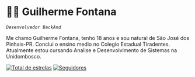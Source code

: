 # 👨‍💻 Guilherme Fontana

*`Desenvolvedor BackAnd`*

Me chamo Guilherme Fontana, tenho 18 anos e sou natural de São José dos Pinhais-PR.
Conclui o ensino medio no Colegio Estadual Tiradentes. Atualmente estou cursando 
Analise e Desenvolvimento de Sistemas na Unidombosco.

<p align="left">
      <a href="https://github.com/GuilhermeFontana?tab=repositories&sort=stargazers">
         <img alt="Total de estrelas" title="Total de estrelas no GitHub" 
         src="https://custom-icon-badges.demolab.com/github/stars/GuilhermeFontana?color=55960c&style=for-the-badge&labelColor=488207&logo=star&label=estrelas"/></a>
          <a href="https://github.com/GuilhermeFontana?tab=followers">
         <img alt="Seguidores" title="Me siga no GitHub" 
         src="https://custom-icon-badges.demolab.com/github/followers/GuilhermeFontana?color=236ad3&labelColor=1155ba&style=for-the-badge&logo=person-add&label=seguidores&logoColor=white"/>
         </a>
   </p>
